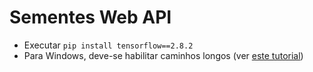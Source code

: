 # Sementes Web API

* Executar `pip install tensorflow==2.8.2`
* Para Windows, deve-se habilitar caminhos longos (ver [este tutorial](https://knowledge.autodesk.com/pt-br/support/autocad/troubleshooting/caas/sfdcarticles/sfdcarticles/PTB/The-Windows-10-default-path-length-limitation-MAX-PATH-is-256-characters.html))